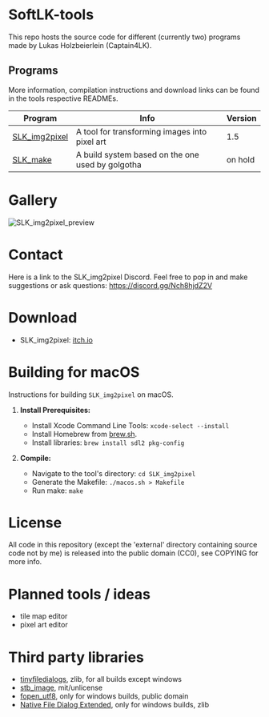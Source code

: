 # SoftLK-tools

This repo hosts the source code for different (currently two) programs made by Lukas Holzbeierlein (Captain4LK).

## Programs

More information, compilation instructions and download links can be found in the tools respective READMEs.

|Program|Info|Version|
|---|---|---|
|[SLK_img2pixel](SLK_img2pixel/README.md)|A tool for transforming images into pixel art|1.5|
|[SLK_make](SLK_make/README.md)|A build system based on the one used by golgotha|on hold|

# Gallery

![SLK_img2pixel_preview](screenshots/SLK_img2pixel.png)

# Contact

Here is a link to the SLK_img2pixel Discord. Feel free to pop in and make suggestions or ask questions: https://discord.gg/Nch8hjdZ2V

# Download 

* SLK_img2pixel: [itch.io](https://captain4lk.itch.io/slk-img2pixel)

# Building for macOS

Instructions for building `SLK_img2pixel` on macOS.

1.  **Install Prerequisites:**
    *   Install Xcode Command Line Tools: `xcode-select --install`
    *   Install Homebrew from [brew.sh](https://brew.sh/).
    *   Install libraries: `brew install sdl2 pkg-config`

2.  **Compile:**
    *   Navigate to the tool's directory: `cd SLK_img2pixel`
    *   Generate the Makefile: `./macos.sh > Makefile`
    *   Run make: `make`


# License

All code in this repository (except the 'external' directory containing source code not by me) is released into the public domain (CC0), see COPYING for more info.

# Planned tools / ideas

* tile map editor
* pixel art editor

# Third party libraries

* [tinyfiledialogs](https://sourceforge.net/projects/tinyfiledialogs/), zlib, for all builds except windows
* [stb_image](https://github.com/nothings/stb), mit/unlicense
* [fopen_utf8](https://github.com/Photosounder/fopen_utf8/), only for windows builds, public domain
* [Native File Dialog Extended](https://github.com/btzy/nativefiledialog-extended), only for windows builds, zlib
